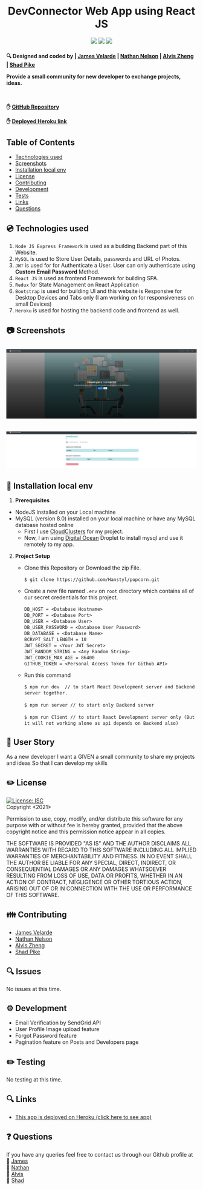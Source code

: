 <h1 align="center">DevConnector Web App using React JS</h1>
  
<p align="center">
    <img src="https://img.shields.io/badge/Javascript-yellow" />
    <img src="https://img.shields.io/badge/Sequelize-blue"  />
    <img src="https://img.shields.io/badge/mySQL-blue"  />
</p>

 <h4>🔍 Designed and coded by | <a href="https://github.com/JamesVelarde">James Velarde</a> | <a href="https://github.com/Hanstyl">Nathan Nelson</a> | <a href="https://github.com/alviszheng">Alvis Zheng</a> | <a href="https://github.com/xxx">Shad Pike</a>

<br>

Provide a small community for new developer to exchange projects, ideas. 

<br>

✋ [GitHub Repository](https://github.com/Hanstyl/popcorn)

✋ [Deployed Heroku link](https://developer-dashboard-mern.herokuapp.com)

## Table of Contents

- [Technologies used](#technologies-used)
- [Screenshots](#screenshots)
- [Installation local env](#installation-local-env)
- [License](#license)
- [Contributing](#contributing)
- [Development](#development)
- [Tests](#tests)
- [Links](#links)
- [Questions](#questions)

## 💿 Technologies used

1. `Node JS Express Framework` is used as a building Backend part of this Website.
2. `MySQL` is used to Store User Details, passwords and URL of Photos.
3. `JWT` is used for for Authenticate a User. User can only authenticate using **Custom Email Password** Method.
4. `React JS` is used as frontend Framework for building SPA.
5. `Redux` for State Management on React Application
6. `Bootstrap` is used for building UI and this website is Responsive for Desktop Devices and Tabs only (I am working on for responsiveness on small Devices)
7. `Heroku` is used for hosting the backend code and frontend as well.

## 📷 Screenshots

## <img src="./assets/screenshot/preview1.png" alt="Homepage"> 
## <img src="./assets/screenshot/preview2.png" alt="Dashboard">
  
## 💾 Installation local env

1. **Prerequisites**

  - NodeJS installed on your Local machine
  - MySQL (version 8.0) installed on your local machine or have any MySQL database hosted online 
    - First I use [CloudClusters](https://www.cloudclusters.io/) for my project.
    - Now, I am using [Digital Ocean](https://m.do.co/c/bf7c82c22af1) Droplet to install mysql and use it remotely to my app.

2. **Project Setup**

   - Clone this Repository or Download the zip File.
        ```
        $ git clone https://github.com/Hanstyl/popcorn.git

   - Create a new file named `.env` on `root` directory which contains all of our secret credentials for this project.
        ```
        DB_HOST = <Database Hostname>
        DB_PORT = <Database Port>
        DB_USER = <Database User>
        DB_USER_PASSWORD = <Database User Password>
        DB_DATABASE = <Database Name>
        BCRYPT_SALT_LENGTH = 10
        JWT_SECRET = <Your JWT Secret>
        JWT_RANDOM_STRING = <Any Random String>
        JWT_COOKIE_MAX_AGE = 86400
        GITHUB_TOKEN = <Personal Access Token for Github API>
        ```

   - Run this command

        ```
        $ npm run dev  // to start React Development server and Backend server together.

        $ npm run server // to start only Backend server

        $ npm run Client // to start React Development server only (But it will not working alone as api depends on Backend also)
        ```

## 📖 User Story

As a new developer
I want a GIVEN a small community to share my projects and ideas
So that I can develop my skills


## ✏️ License

  [![License: ISC](https://img.shields.io/badge/License-ISC-blue.svg)](https://opensource.org/licenses/ISC)
  <br />
  Copyright <2021>

Permission to use, copy, modify, and/or distribute this software for any purpose with or without fee is hereby granted, provided that the above copyright notice and this permission notice appear in all copies.

THE SOFTWARE IS PROVIDED "AS IS" AND THE AUTHOR DISCLAIMS ALL WARRANTIES WITH REGARD TO THIS SOFTWARE INCLUDING ALL IMPLIED WARRANTIES OF MERCHANTABILITY AND FITNESS. IN NO EVENT SHALL THE AUTHOR BE LIABLE FOR ANY SPECIAL, DIRECT, INDIRECT, OR CONSEQUENTIAL DAMAGES OR ANY DAMAGES WHATSOEVER RESULTING FROM LOSS OF USE, DATA OR PROFITS, WHETHER IN AN ACTION OF CONTRACT, NEGLIGENCE OR OTHER TORTIOUS ACTION, ARISING OUT OF OR IN CONNECTION WITH THE USE OR PERFORMANCE OF THIS SOFTWARE.

## 👪 Contributing

- <a href="https://github.com/JamesVelarde">James Velarde</a> 
- <a href="https://github.com/Hanstyl">Nathan Nelson</a>
- <a href="https://github.com/alviszheng">Alvis Zheng</a> 
- <a href="https://github.com/xxx">Shad Pike</a> 

## 🔍 Issues

No issues at this time.

## ⚙️ Development

- Email Verification by SendGrid API
- User Profile Image upload feature
- Forgot Password feature
- Pagination feature on Posts and Developers page

## ✏️ Testing

No testing at this time.

## 🔍 Links

- [This app is deployed on Heroku (click here to see app)](https://developer-dashboard-mern.herokuapp.com)

## ❓ Questions

  If you have any queries feel free to contact us through our Github profile at  
  👋 [James](https://github.com/JamesVelarde)<br>
  👋 [Nathan](https://github.com/Hanstyl)<br>
  👋 [Alvis](https://github.com/alviszheng)<br>
  👋 [Shad](https://github.com/xxx)<br>
